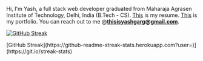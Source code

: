 Hi, I'm Yash, a full stack web developer graduated from Maharaja Agrasen Institute of Technology, Delhi, India (B.Tech - CS). [This](https://drive.google.com/file/d/1V9gXE3jHcrGFmHfpKwWo1noSs_3Oo4yq/view?usp=sharing) is my resume. [This](https://thisisyashgarg.com/) is my portfolio. You can reach out to me @**thisisyashgarg@gmail.com**.
<p><a href="https://git.io/streak-stats"><img src="https://github-readme-streak-stats.herokuapp.com?user=thisisyashgarg" alt="GitHub Streak" /></a></p>
[GitHub Streak](https://github-readme-streak-stats.herokuapp.com?user=)](https://git.io/streak-stats)

